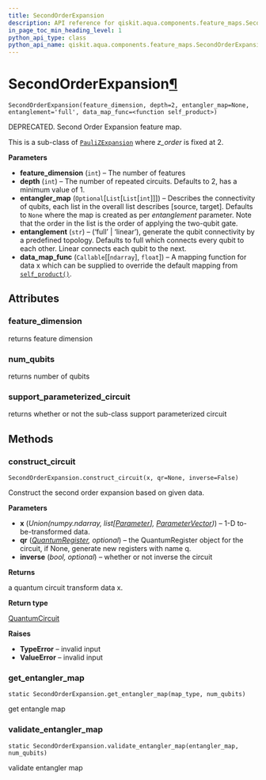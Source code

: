 ```yaml
---
title: SecondOrderExpansion
description: API reference for qiskit.aqua.components.feature_maps.SecondOrderExpansion
in_page_toc_min_heading_level: 1
python_api_type: class
python_api_name: qiskit.aqua.components.feature_maps.SecondOrderExpansion
---
```


# SecondOrderExpansion[¶](#secondorderexpansion "Permalink to this headline")

<span id="qiskit.aqua.components.feature_maps.SecondOrderExpansion" />

`SecondOrderExpansion(feature_dimension, depth=2, entangler_map=None, entanglement='full', data_map_func=<function self_product>)`

DEPRECATED. Second Order Expansion feature map.

This is a sub-class of [`PauliZExpansion`](qiskit.aqua.components.feature_maps.PauliZExpansion "qiskit.aqua.components.feature_maps.PauliZExpansion") where *z\_order* is fixed at 2.

**Parameters**

*   **feature\_dimension** (`int`) – The number of features
*   **depth** (`int`) – The number of repeated circuits. Defaults to 2, has a minimum value of 1.
*   **entangler\_map** (`Optional`\[`List`\[`List`\[`int`]]]) – Describes the connectivity of qubits, each list in the overall list describes \[source, target]. Defaults to `None` where the map is created as per *entanglement* parameter. Note that the order in the list is the order of applying the two-qubit gate.
*   **entanglement** (`str`) – (‘full’ | ‘linear’), generate the qubit connectivity by a predefined topology. Defaults to full which connects every qubit to each other. Linear connects each qubit to the next.
*   **data\_map\_func** (`Callable`\[\[`ndarray`], `float`]) – A mapping function for data x which can be supplied to override the default mapping from [`self_product()`](qiskit.aqua.components.feature_maps.self_product "qiskit.aqua.components.feature_maps.self_product").

## Attributes

### feature\_dimension

returns feature dimension

### num\_qubits

returns number of qubits

### support\_parameterized\_circuit

returns whether or not the sub-class support parameterized circuit

## Methods

### construct\_circuit

<span id="qiskit.aqua.components.feature_maps.SecondOrderExpansion.construct_circuit" />

`SecondOrderExpansion.construct_circuit(x, qr=None, inverse=False)`

Construct the second order expansion based on given data.

**Parameters**

*   **x** (*Union(numpy.ndarray, list\[*[*Parameter*](qiskit.circuit.Parameter "qiskit.circuit.Parameter")*],* [*ParameterVector*](qiskit.circuit.ParameterVector "qiskit.circuit.ParameterVector")*)*) – 1-D to-be-transformed data.
*   **qr** ([*QuantumRegister*](qiskit.circuit.QuantumRegister "qiskit.circuit.QuantumRegister")*, optional*) – the QuantumRegister object for the circuit, if None, generate new registers with name q.
*   **inverse** (*bool, optional*) – whether or not inverse the circuit

**Returns**

a quantum circuit transform data x.

**Return type**

[QuantumCircuit](qiskit.circuit.QuantumCircuit "qiskit.circuit.QuantumCircuit")

**Raises**

*   **TypeError** – invalid input
*   **ValueError** – invalid input

### get\_entangler\_map

<span id="qiskit.aqua.components.feature_maps.SecondOrderExpansion.get_entangler_map" />

`static SecondOrderExpansion.get_entangler_map(map_type, num_qubits)`

get entangle map

### validate\_entangler\_map

<span id="qiskit.aqua.components.feature_maps.SecondOrderExpansion.validate_entangler_map" />

`static SecondOrderExpansion.validate_entangler_map(entangler_map, num_qubits)`

validate entangler map

